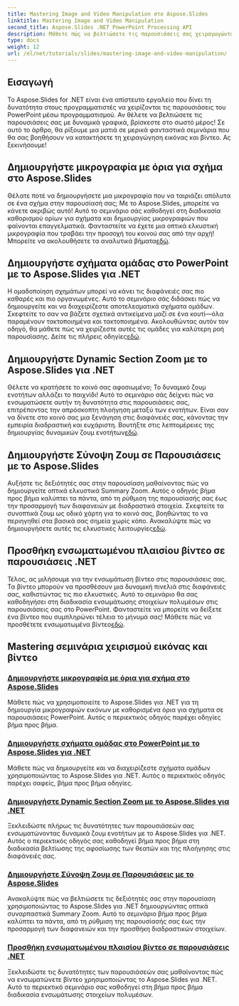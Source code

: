 ```yaml
---
title: Mastering Image and Video Manipulation στο Aspose.Slides
linktitle: Mastering Image and Video Manipulation
second_title: Aspose.Slides .NET PowerPoint Processing API
description: Μάθετε πώς να βελτιώσετε τις παρουσιάσεις σας χειραγωγώντας εικόνες και βίντεο χρησιμοποιώντας το Aspose.Slides για .NET. Αυτός ο περιεκτικός οδηγός καλύπτει βήμα προς βήμα σεμινάρια.
type: docs
weight: 12
url: /el/net/tutorials/slides/mastering-image-and-video-manipulation/
---
```

## Εισαγωγή

Το Aspose.Slides for .NET είναι ένα απίστευτο εργαλείο που δίνει τη δυνατότητα στους προγραμματιστές να χειρίζονται τις παρουσιάσεις του PowerPoint μέσω προγραμματισμού. Αν θέλετε να βελτιώσετε τις παρουσιάσεις σας με δυναμικά γραφικά, βρίσκεστε στο σωστό μέρος! Σε αυτό το άρθρο, θα ρίξουμε μια ματιά σε μερικά φανταστικά σεμινάρια που θα σας βοηθήσουν να κατακτήσετε τη χειραγώγηση εικόνας και βίντεο. Ας ξεκινήσουμε!

## Δημιουργήστε μικρογραφία με όρια για σχήμα στο Aspose.Slides

 Θέλατε ποτέ να δημιουργήσετε μια μικρογραφία που να ταιριάζει απόλυτα σε ένα σχήμα στην παρουσίασή σας; Με το Aspose.Slides, μπορείτε να κάνετε ακριβώς αυτό! Αυτό το σεμινάριο σάς καθοδηγεί στη διαδικασία καθορισμού ορίων για σχήματα και δημιουργίας μικρογραφιών που φαίνονται επαγγελματικά. Φανταστείτε να έχετε μια οπτικά ελκυστική μικρογραφία που τραβάει την προσοχή του κοινού σας από την αρχή! Μπορείτε να ακολουθήσετε τα αναλυτικά βήματα[εδώ](./create-thumbnail-bounds-shape/).

## Δημιουργήστε σχήματα ομάδας στο PowerPoint με το Aspose.Slides για .NET

Η ομαδοποίηση σχημάτων μπορεί να κάνει τις διαφάνειές σας πιο καθαρές και πιο οργανωμένες. Αυτό το σεμινάριο σάς διδάσκει πώς να δημιουργείτε και να διαχειρίζεστε αποτελεσματικά σχήματα ομάδων. Σκεφτείτε το σαν να βάζετε σχετικά αντικείμενα μαζί σε ένα κουτί—όλα παραμένουν τακτοποιημένα και τακτοποιημένα. Ακολουθώντας αυτόν τον οδηγό, θα μάθετε πώς να χειρίζεστε αυτές τις ομάδες για καλύτερη ροή παρουσίασης. Δείτε τις πλήρεις οδηγίες[εδώ](./create-group-shapes/).

## Δημιουργήστε Dynamic Section Zoom με το Aspose.Slides για .NET

 Θέλετε να κρατήσετε το κοινό σας αφοσιωμένο; Το δυναμικό ζουμ ενοτήτων αλλάζει το παιχνίδι! Αυτό το σεμινάριο σάς δείχνει πώς να ενσωματώσετε αυτήν τη δυνατότητα στις παρουσιάσεις σας, επιτρέποντας την απρόσκοπτη πλοήγηση μεταξύ των ενοτήτων. Είναι σαν να δίνετε στο κοινό σας μια ξενάγηση στις διαφάνειές σας, κάνοντας την εμπειρία διαδραστική και ευχάριστη. Βουτήξτε στις λεπτομέρειες της δημιουργίας δυναμικών ζουμ ενοτήτων[εδώ](./create-dynamic-section-zoom/).

## Δημιουργήστε Σύνοψη Ζουμ σε Παρουσιάσεις με το Aspose.Slides

Αυξήστε τις δεξιότητές σας στην παρουσίαση μαθαίνοντας πώς να δημιουργείτε οπτικά ελκυστικά Summary Zoom. Αυτός ο οδηγός βήμα προς βήμα καλύπτει τα πάντα, από τη ρύθμιση της παρουσίασής σας έως την προσαρμογή των διαφανειών με διαδραστικά στοιχεία. Σκεφτείτε τα συνοπτικά ζουμ ως οδικό χάρτη για το κοινό σας, βοηθώντας το να περιηγηθεί στα βασικά σας σημεία χωρίς κόπο. Ανακαλύψτε πώς να δημιουργήσετε αυτές τις ελκυστικές λειτουργίες[εδώ](./create-summary-zoom/).

## Προσθήκη ενσωματωμένου πλαισίου βίντεο σε παρουσιάσεις .NET

 Τέλος, ας μιλήσουμε για την ενσωμάτωση βίντεο στις παρουσιάσεις σας. Τα βίντεο μπορούν να προσθέσουν μια δυναμική πινελιά στις διαφάνειές σας, καθιστώντας τις πιο ελκυστικές. Αυτό το σεμινάριο θα σας καθοδηγήσει στη διαδικασία ενσωμάτωσης στοιχείων πολυμέσων στις παρουσιάσεις σας στο PowerPoint. Φανταστείτε να μπορείτε να δείξετε ένα βίντεο που συμπληρώνει τέλεια το μήνυμά σας! Μάθετε πώς να προσθέτετε ενσωματωμένα βίντεο[εδώ](./add-embedded-videos-frame/).

## Mastering σεμινάρια χειρισμού εικόνας και βίντεο
### [Δημιουργήστε μικρογραφία με όρια για σχήμα στο Aspose.Slides](./create-thumbnail-bounds-shape/)
Μάθετε πώς να χρησιμοποιείτε το Aspose.Slides για .NET για τη δημιουργία μικρογραφιών εικόνων με καθορισμένα όρια για σχήματα σε παρουσιάσεις PowerPoint. Αυτός ο περιεκτικός οδηγός παρέχει οδηγίες βήμα προς βήμα.
### [Δημιουργήστε σχήματα ομάδας στο PowerPoint με το Aspose.Slides για .NET](./create-group-shapes/)
Μάθετε πώς να δημιουργείτε και να διαχειρίζεστε σχήματα ομάδων χρησιμοποιώντας το Aspose.Slides για .NET. Αυτός ο περιεκτικός οδηγός παρέχει σαφείς, βήμα προς βήμα οδηγίες.
### [Δημιουργήστε Dynamic Section Zoom με το Aspose.Slides για .NET](./create-dynamic-section-zoom/)
Ξεκλειδώστε πλήρως τις δυνατότητες των παρουσιάσεών σας ενσωματώνοντας δυναμικά ζουμ ενοτήτων με το Aspose.Slides για .NET. Αυτός ο περιεκτικός οδηγός σας καθοδηγεί βήμα προς βήμα στη διαδικασία βελτίωσης της αφοσίωσης των θεατών και της πλοήγησης στις διαφάνειές σας.
### [Δημιουργήστε Σύνοψη Ζουμ σε Παρουσιάσεις με το Aspose.Slides](./create-summary-zoom/)
Ανακαλύψτε πώς να βελτιώσετε τις δεξιότητές σας στην παρουσίαση χρησιμοποιώντας το Aspose.Slides για .NET δημιουργώντας οπτικά συναρπαστικά Summary Zoom. Αυτό το σεμινάριο βήμα προς βήμα καλύπτει τα πάντα, από τη ρύθμιση της παρουσίασής σας έως την προσαρμογή των διαφανειών και την προσθήκη διαδραστικών στοιχείων.
### [Προσθήκη ενσωματωμένου πλαισίου βίντεο σε παρουσιάσεις .NET](./add-embedded-videos-frame/)
Ξεκλειδώστε τις δυνατότητες των παρουσιάσεών σας μαθαίνοντας πώς να ενσωματώνετε βίντεο χρησιμοποιώντας το Aspose.Slides για .NET. Αυτό το περιεκτικό σεμινάριο σας καθοδηγεί στη βήμα προς βήμα διαδικασία ενσωμάτωσης στοιχείων πολυμέσων.